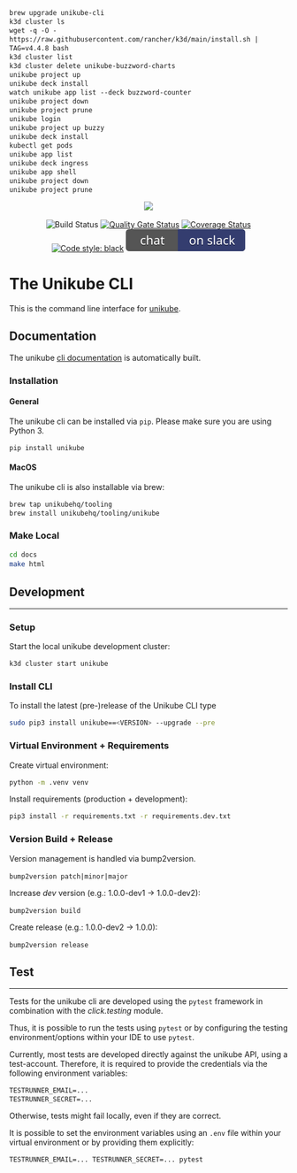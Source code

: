 ```
brew upgrade unikube-cli
k3d cluster ls
wget -q -O - https://raw.githubusercontent.com/rancher/k3d/main/install.sh | TAG=v4.4.8 bash
k3d cluster list
k3d cluster delete unikube-buzzword-charts
unikube project up
unikube deck install
watch unikube app list --deck buzzword-counter
unikube project down
unikube project prune
unikube login
unikube project up buzzy
unikube deck install
kubectl get pods
unikube app list
unikube deck ingress
unikube app shell
unikube project down    
unikube project prune
```

<p align="center">
  <img src="https://raw.githubusercontent.com/unikubehq/cli/main/logo_cli.png" width="400">
</p>
<p align="center">
    <img alt="Build Status" src="https://github.com/unikubehq/cli/actions/workflows/python-app.yaml/badge.svg">
    <a href="https://sonarcloud.io/dashboard?id=unikubehq_cli"><img alt="Quality Gate Status" src="https://sonarcloud.io/api/project_badges/measure?project=unikubehq_cli&metric=alert_status"></a>
    <a href="https://coveralls.io/github/unikubehq/cli?branch=main"><img alt="Coverage Status" src="https://coveralls.io/repos/github/unikubehq/cli/badge.svg?branch=main"></a>
    <a href="https://github.com/psf/black"><img alt="Code style: black" src="https://img.shields.io/badge/code%20style-black-000000.svg"></a>
    <a href="https://unikubeworkspace.slack.com"><img alt="Unikube Slack Community" src="https://raw.githubusercontent.com/unikubehq/frontend/main/.github/slack.svg"></a>
</p>

# The Unikube CLI

This is the command line interface for [unikube][link_unikube].

## Documentation

The unikube [cli documentation][link_unikube_cli_documentation] is automatically built.

### Installation

#### General

The unikube cli can be installed via `pip`. Please make sure you are using Python 3.

```shell
pip install unikube
```

#### MacOS

The unikube cli is also installable via brew:

```shell
brew tap unikubehq/tooling
brew install unikubehq/tooling/unikube
```

### Make Local

```bash
cd docs
make html
```

## Development

---

### Setup

Start the local unikube development cluster:

```bash
k3d cluster start unikube
```

### Install CLI

To install the latest (pre-)release of the Unikube CLI type

```bash
sudo pip3 install unikube==<VERSION> --upgrade --pre
```

### Virtual Environment + Requirements

Create virtual environment:

```bash
python -m .venv venv
```

Install requirements (production + development):

```bash
pip3 install -r requirements.txt -r requirements.dev.txt
```

### Version Build + Release

Version management is handled via bump2version.

`bump2version patch|minor|major`

Increase _dev_ version (e.g.: 1.0.0-dev1 -> 1.0.0-dev2):

`bump2version build`

Create release (e.g.: 1.0.0-dev2 -> 1.0.0):

`bump2version release`

## Test

---

Tests for the unikube cli are developed using the `pytest` framework in combination with the _click.testing_ module.

Thus, it is possible to run the tests using `pytest` or by configuring the testing environment/options within your IDE to use `pytest`.

Currently, most tests are developed directly against the unikube API, using a test-account. Therefore, it is required to provide the credentials via the following environment variables:

```
TESTRUNNER_EMAIL=...
TESTRUNNER_SECRET=...
```

Otherwise, tests might fail locally, even if they are correct.

It is possible to set the environment variables using an `.env` file within your virtual environment or by providing them explicitly:

```
TESTRUNNER_EMAIL=... TESTRUNNER_SECRET=... pytest
```

[link_unikube]: https://unikube.io
[link_unikube_cli_documentation]: https://cli.unikube.io
